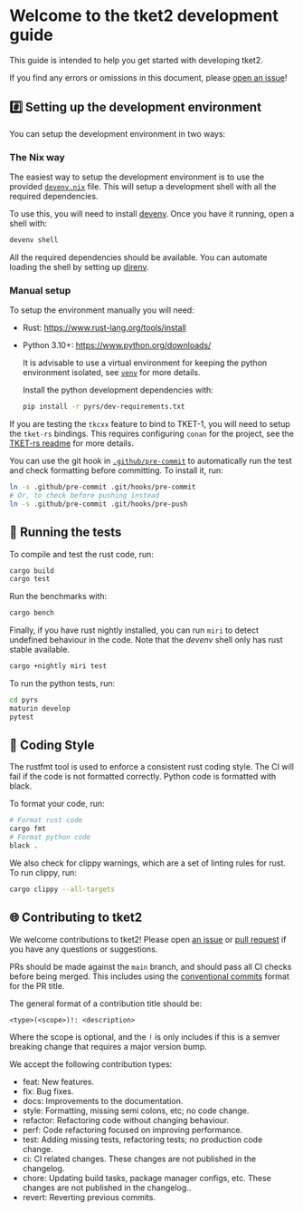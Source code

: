 # Welcome to the tket2 development guide <!-- omit in toc -->

This guide is intended to help you get started with developing tket2.

If you find any errors or omissions in this document, please [open an issue](https://github.com/CQCL-DEV/tket2/issues/new)!

## #️⃣ Setting up the development environment

You can setup the development environment in two ways:

### The Nix way

The easiest way to setup the development environment is to use the provided
[`devenv.nix`](devenv.nix) file. This will setup a development shell with all the
required dependencies.

To use this, you will need to install [devenv](https://devenv.sh/getting-started/).
Once you have it running, open a shell with:

```bash
devenv shell
```

All the required dependencies should be available. You can automate loading the
shell by setting up [direnv](https://devenv.sh/automatic-shell-activation/).

### Manual setup

To setup the environment manually you will need:

- Rust: https://www.rust-lang.org/tools/install

- Python 3.10+: https://www.python.org/downloads/

    It is advisable to use a virtual environment for keeping the python
    environment isolated, see
    [`venv`](https://docs.python.org/3/tutorial/venv.html) for more details.

    Install the python development dependencies with:

    ```bash
    pip install -r pyrs/dev-requirements.txt
    ```

If you are testing the `tkcxx` feature to bind to TKET-1, you will need to setup
the `tket-rs` bindings. This requires configuring `conan` for the project, see
the [TKET-rs readme](https://github.com/CQCL-DEV/tket-rs#readme) for more
details.

You can use the git hook in [`.github/pre-commit`](.github/pre-commit) to automatically run the test and check formatting before committing.
To install it, run:

```bash
ln -s .github/pre-commit .git/hooks/pre-commit
# Or, to check before pushing instead
ln -s .github/pre-commit .git/hooks/pre-push
```

## 🏃 Running the tests

To compile and test the rust code, run:

```bash
cargo build
cargo test
```

Run the benchmarks with:

```bash
cargo bench
```

Finally, if you have rust nightly installed, you can run `miri` to detect
undefined behaviour in the code. Note that the _devenv_ shell only has rust
stable available.

```bash
cargo +nightly miri test
```

To run the python tests, run:

```bash
cd pyrs
maturin develop
pytest
```

## 💅 Coding Style

The rustfmt tool is used to enforce a consistent rust coding style. The CI will fail if the code is not formatted correctly. Python code is formatted with black.

To format your code, run:

```bash
# Format rust code
cargo fmt
# Format python code
black .
```

We also check for clippy warnings, which are a set of linting rules for rust. To run clippy, run:

```bash
cargo clippy --all-targets
```

## 🌐 Contributing to tket2

We welcome contributions to tket2! Please open [an issue](https://github.com/CQCL/tket2/issues/new) or [pull request](https://github.com/CQCL/tket2/compare) if you have any questions or suggestions.

PRs should be made against the `main` branch, and should pass all CI checks before being merged. This includes using the [conventional commits](https://www.conventionalcommits.org/en/v1.0.0/) format for the PR title.

The general format of a contribution title should be:

```
<type>(<scope>)!: <description>
```

Where the scope is optional, and the `!` is only includes if this is a semver breaking change that requires a major version bump.

We accept the following contribution types:

- feat: New features.
- fix: Bug fixes.
- docs: Improvements to the documentation.
- style: Formatting, missing semi colons, etc; no code change.
- refactor: Refactoring code without changing behaviour.
- perf: Code refactoring focused on improving performance.
- test: Adding missing tests, refactoring tests; no production code change.
- ci: CI related changes. These changes are not published in the changelog.
- chore: Updating build tasks, package manager configs, etc. These changes are not published in the changelog..
- revert: Reverting previous commits.